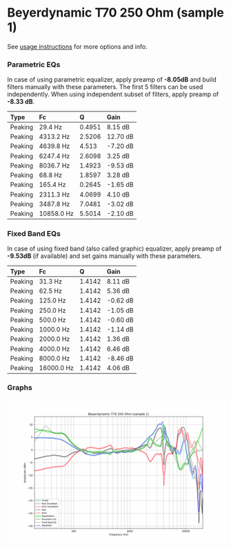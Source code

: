 # Beyerdynamic T70 250 Ohm (sample 1)
See [usage instructions](https://github.com/jaakkopasanen/AutoEq#usage) for more options and info.

### Parametric EQs
In case of using parametric equalizer, apply preamp of **-8.05dB** and build filters manually
with these parameters. The first 5 filters can be used independently.
When using independent subset of filters, apply preamp of **-8.33 dB**.

| Type    | Fc         |      Q | Gain     |
|:--------|:-----------|:-------|:---------|
| Peaking | 29.4 Hz    | 0.4951 | 8.15 dB  |
| Peaking | 4313.2 Hz  | 2.5206 | 12.70 dB |
| Peaking | 4639.8 Hz  | 4.513  | -7.20 dB |
| Peaking | 6247.4 Hz  | 2.6098 | 3.25 dB  |
| Peaking | 8036.7 Hz  | 1.4923 | -9.53 dB |
| Peaking | 68.8 Hz    | 1.8597 | 3.28 dB  |
| Peaking | 165.4 Hz   | 0.2645 | -1.65 dB |
| Peaking | 2311.3 Hz  | 4.0699 | 4.10 dB  |
| Peaking | 3487.8 Hz  | 7.0481 | -3.02 dB |
| Peaking | 10858.0 Hz | 5.5014 | -2.10 dB |

### Fixed Band EQs
In case of using fixed band (also called graphic) equalizer, apply preamp of **-9.53dB**
(if available) and set gains manually with these parameters.

| Type    | Fc         |      Q | Gain     |
|:--------|:-----------|:-------|:---------|
| Peaking | 31.3 Hz    | 1.4142 | 8.11 dB  |
| Peaking | 62.5 Hz    | 1.4142 | 5.36 dB  |
| Peaking | 125.0 Hz   | 1.4142 | -0.62 dB |
| Peaking | 250.0 Hz   | 1.4142 | -1.05 dB |
| Peaking | 500.0 Hz   | 1.4142 | -0.60 dB |
| Peaking | 1000.0 Hz  | 1.4142 | -1.14 dB |
| Peaking | 2000.0 Hz  | 1.4142 | 1.36 dB  |
| Peaking | 4000.0 Hz  | 1.4142 | 6.46 dB  |
| Peaking | 8000.0 Hz  | 1.4142 | -8.46 dB |
| Peaking | 16000.0 Hz | 1.4142 | 4.06 dB  |

### Graphs
![](./Beyerdynamic%20T70%20250%20Ohm%20(sample%201).png)